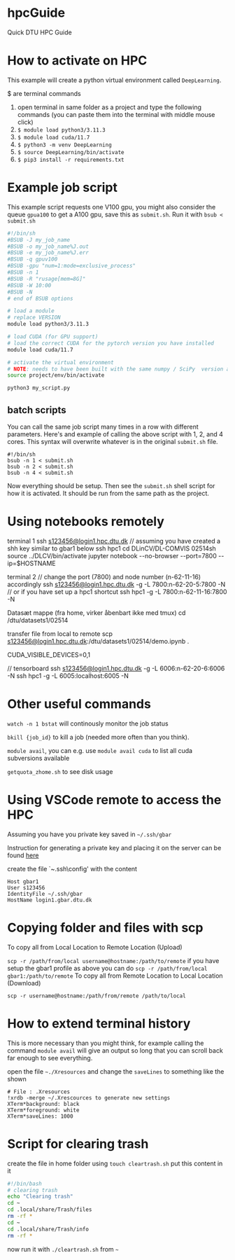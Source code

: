 # hpcGuide
Quick DTU HPC Guide

# How to activate on HPC
This example will create a python virtual environment called `DeepLearning`.

$ are terminal commands
1. open terminal in same folder as a project and type the following commands (you can paste them into the terminal with middle mouse click)
2. ```$ module load python3/3.11.3```
3. ```$ module load cuda/11.7```
4. ```$ python3 -m venv DeepLearning```
5. ```$ source DeepLearning/bin/activate```
6. ```$ pip3 install -r requirements.txt```

# Example job script 
This example script requests one V100 gpu, you might also consider the queue `gpua100` to get a A100 gpu, save this as `submit.sh`. Run it with `bsub < submit.sh`
```sh
#!/bin/sh
#BSUB -J my_job_name
#BSUB -o my_job_name%J.out
#BSUB -e my_job_name%J.err
#BSUB -q gpuv100
#BSUB -gpu "num=1:mode=exclusive_process"
#BSUB -n 1
#BSUB -R "rusage[mem=8G]"
#BSUB -W 10:00
#BSUB -N
# end of BSUB options

# load a module
# replace VERSION 
module load python3/3.11.3

# load CUDA (for GPU support)
# load the correct CUDA for the pytorch version you have installed
module load cuda/11.7

# activate the virtual environment
# NOTE: needs to have been built with the same numpy / SciPy  version as above!
source project/env/bin/activate

python3 my_script.py
```
## batch scripts
You can call the same job script many times in a row with different parameters. Here's and example of calling the above script with 1, 2, and 4 cores. This syntax will overwrite whatever is in the original `submit.sh` file.
```
#!/bin/sh
bsub -n 1 < submit.sh
bsub -n 2 < submit.sh
bsub -n 4 < submit.sh
```

Now everything should be setup. Then see the ```submit.sh``` shell script for how it is activated. It should be run from the same path as the project.

# Using notebooks remotely

terminal 1
ssh s123456@login1.hpc.dtu.dk
// assuming you have created a shh key similar to gbar1 below
ssh hpc1
<password>
cd DLinCV/DL-COMVIS
02514sh
source ../DLCV/bin/activate
jupyter notebook --no-browser --port=7800 --ip=$HOSTNAME


terminal 2
// change the port (7800) and node number (n-62-11-16) accordingly
ssh s123456@login1.hpc.dtu.dk -g -L 7800:n-62-20-5:7800 -N
// or if you have set up a hpc1 shortcut
ssh hpc1 -g -L 7800:n-62-11-16:7800 -N

<password>


Datasæt mappe
(fra home, virker åbenbart ikke med tmux)
cd /dtu/datasets1/02514

transfer file from local to remote
scp s123456@login1.hpc.dtu.dk:/dtu/datasets1/02514/demo.ipynb .

CUDA_VISIBLE_DEVICES=0,1

// tensorboard
ssh s123456@login1.hpc.dtu.dk -g -L 6006:n-62-20-6:6006 -N
ssh hpc1 -g -L 6005:localhost:6005 -N


# Other useful commands

`watch -n 1 bstat` will continously monitor the job status

`bkill {job_id}` to kill a job (needed more often than you think).

`module avail`, you can e.g. use `module avail cuda` to list all cuda subversions available

`getquota_zhome.sh` to see disk usage

# Using VSCode remote to access the HPC
Assuming you have you private key saved in `~/.ssh/gbar`

Instruction for generating a private key and placing it on the server can be found [here](https://www.hpc.dtu.dk/?page_id=4317)

create the file `~\.ssh\config' with the content
```ssh
Host gbar1
User s123456
IdentityFile ~/.ssh/gbar
HostName login1.gbar.dtu.dk
```

# Copying folder and files with scp

To copy all from Local Location to Remote Location (Upload)

```scp -r /path/from/local username@hostname:/path/to/remote```
if you have setup the gbar1 profile as above you can do
```scp -r /path/from/local gbar1:/path/to/remote```
To copy all from Remote Location to Local Location (Download)

```scp -r username@hostname:/path/from/remote /path/to/local```

# How to extend terminal history
This is more necessary than you might think, for example calling the command `module avail` will give an output so long that you can scroll back far enough to see everything.

open the file `~./Xresources` and change the `saveLines` to something like the shown
```
# File : .Xresources
!xrdb -merge ~/.Xrescources to generate new settings
XTerm*background: black
XTerm*foreground: white
XTerm*saveLines: 1000
```
# Script for clearing trash
create the file in home folder using `touch cleartrash.sh` put this content in it
```bash
#!/bin/bash
# clearing trash
echo "Clearing trash"
cd ~
cd .local/share/Trash/files
rm -rf *
cd ~
cd .local/share/Trash/info
rm -rf *
```

now run it with `./cleartrash.sh` from `~`
